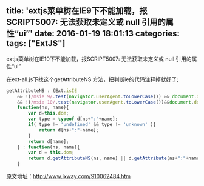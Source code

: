 title: 'extjs菜单树在IE9下不能加载，报SCRIPT5007: 无法获取未定义或 null 引用的属性“ui”'
date: 2016-01-19 18:01:13
categories:
tags: ["ExtJS"]
---
extjs菜单树在IE10下不能加载，报SCRIPT5007: 无法获取未定义或 null 引用的属性“ui” 

在ext-all.js下找这个getAttributeNS 方法，把判断ie的代码注释掉就好了;

```javascript
getAttributeNS : (Ext.isIE 
    && !(/msie 9/.test(navigator.userAgent.toLowerCase()) && document.documentMode===9)
    && !(/msie 10/.test(navigator.userAgent.toLowerCase())&&document.documentMode===10))?
    function(ns, name){
        var d=this.dom;
        var type = typeof d[ns+":"+name];
        if( type != 'undefined' && type != 'unknown' ){
            return d[ns+":"+name];
        }
        return d[name];
    } : function(ns, name){
        var d = this.dom;
        return d.getAttributeNS(ns, name) || d.getAttribute(ns+":"+name) || d.getAttribute(name) || d[name];
    }
```

原文地址：http://www.lxway.com/910062484.htm